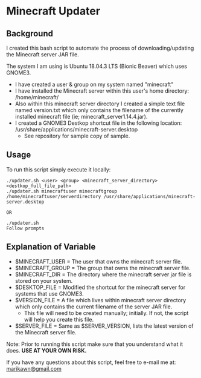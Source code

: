 # Minecraft Updater

## Background
I created this bash script to automate the process of downloading/updating the Minecraft server JAR file.

The system I am using is Ubuntu 18.04.3 LTS (Bionic Beaver) which uses GNOME3. 
- I have created a user & group on my system named "minecraft"
- I have installed the Minecraft server within this user's home directory: /home/minecraft/
- Also within this minecraft server directory I created a simple text file named version.txt which only contains the filename of the currently installed minecraft file (ie; minecraft_server1.14.4.jar). 
- I created a GNOME3 Destkop shortcut file in the following location: /usr/share/applications/minecraft-server.desktop
  - See repository for sample copy of sample.

## Usage
To run this script simply execute it locally:

```
./updater.sh <user> <group> <minecraft_server_directory> <destkop_full_file_path>
./updater.sh minecraftuser minecraftgroup /home/minecraftuser/serverdirectory /usr/share/applications/minecraft-server.desktop

OR

./updater.sh
Follow prompts
``` 

## Explanation of Variable
- $MINECRAFT_USER = The user that owns the minecraft server file.
- $MINECRAFT_GROUP = The group that owns the minecraft server file.
- $MINECRAFT_DIR = The directory where the minecraft server jar file is stored on your system.
- $DESKTOP_FILE = Modified the shortcut for the minecraft server for systems that use GNOME3.
- $VERSION_FILE = A file which lives within minecraft server directory which only contains the current filename of the server JAR file.
  - This file will need to be created manually; initially. If not, the script will help you create this file.
- $SERVER_FILE = Same as $SERVER_VERSION, lists the latest version of the Minecraft server file.


Note: Prior to running this script make sure that you understand what it does. **USE AT YOUR OWN RISK.**

If you have any questions about this script, feel free to e-mail me at: marikawn@gmail.com
